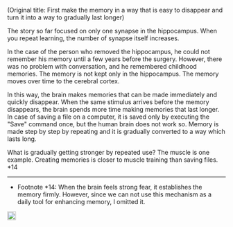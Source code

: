 
(Original title: First make the memory in a way that is easy to disappear and turn it into a way to gradually last longer)

The story so far focused on only one synapse in the hippocampus. When you repeat learning, the number of synapse itself increases.

In the case of the person who removed the hippocampus, he could not remember his memory until a few years before the surgery. However, there was no problem with conversation, and he remembered childhood memories. The memory is not kept only in the hippocampus. The memory moves over time to the cerebral cortex.

In this way, the brain makes memories that can be made immediately and quickly disappear. When the same stimulus arrives before the memory disappears, the brain spends more time making memories that last longer. In case of saving a file on a computer, it is saved only by executing the "Save" command once, but the human brain does not work so. Memory is made step by step by repeating and it is gradually converted to a way which lasts long.

What is gradually getting stronger by repeated use? The muscle is one example. Creating memories is closer to muscle training than saving files. *14

---

- Footnote *14: When the brain feels strong fear, it establishes the memory firmly. However, since we can not use this mechanism as a daily tool for enhancing memory, I omitted it.


<img src='https://scrapbox.io/api/pages/nishio/en/icon' alt='en.icon' height="19.5"/>